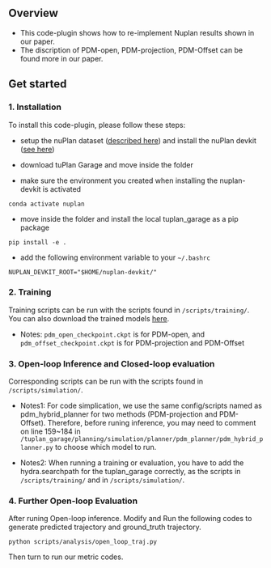 ## Overview

- This code-plugin shows how to re-implement Nuplan results shown in our paper.
- The discription of PDM-open, PDM-projection, PDM-Offset can be found more in our paper.

## Get started

### 1. Installation
To install this code-plugin, please follow these steps:
- setup the nuPlan dataset ([described here](https://nuplan-devkit.readthedocs.io/en/latest/dataset_setup.html)) and install the nuPlan devkit ([see here](https://nuplan-devkit.readthedocs.io/en/latest/installation.html))
- download tuPlan Garage and move inside the folder

- make sure the environment you created when installing the nuplan-devkit is activated
```
conda activate nuplan
```
- move inside the folder and install the local tuplan_garage as a pip package
```
pip install -e .
```
- add the following environment variable to your `~/.bashrc`
```
NUPLAN_DEVKIT_ROOT="$HOME/nuplan-devkit/"
```

### 2. Training
Training scripts can be run with the scripts found in `/scripts/training/`.
You can also download the trained models [here](https://drive.google.com/drive/folders/1TAGvivpaOitocRemKwbo2if0qnyhK_o9?usp=sharing).
- Notes: `pdm_open_checkpoint.ckpt` is for PDM-open, and `pdm_offset_checkpoint.ckpt` is for PDM-projection and PDM-Offset

### 3. Open-loop Inference and Closed-loop evaluation
Corresponding scripts can be run with the scripts found in `/scripts/simulation/`.

- Notes1: For code simplication, we use the same config/scripts named as pdm_hybrid_planner for two methods (PDM-projection and PDM-Offset). Therefore, before runing inference, you may need to comment on line 159~184 in `/tuplan_garage/planning/simulation/planner/pdm_planner/pdm_hybrid_planner.py` to choose which model to run. 

- Notes2: When running a training or evaluation, you have to add the hydra.searchpath for the tuplan_garage correctly, as the scripts in `/scripts/training/` and in `/scripts/simulation/`.

### 4. Further Open-loop Evaluation

After runing Open-loop inference.
Modify and Run the following codes to generate predicted trajectory and ground_truth trajectory.
```
python scripts/analysis/open_loop_traj.py
```

Then turn to run our metric codes.